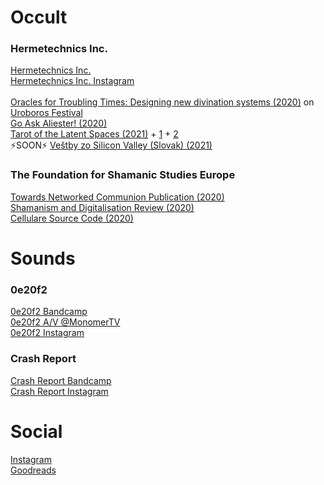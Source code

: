 # Occult

### Hermetechnics Inc.
[Hermetechnics Inc.](https://www.hermetechnics.life/)\
[Hermetechnics Inc. Instagram](https://www.instagram.com/hermetechnics/)\
\
[Oracles for Troubling Times: Designing new divination systems (2020)](https://www.youtube.com/watch?v=KxmAd6ByK40) on [Uroboros Festival](https://uroboros.design/)\
[Go Ask Aliester! (2020)](https://www.instagram.com/p/B_m_QXYHijq/)\
[Tarot of the Latent Spaces (2021)](https://www.instagram.com/p/CIyUQkuHKNC) + [1](https://www.instagram.com/p/CMmtF1vn7lZ/) + [2](https://www.instagram.com/p/CMpbL3sh55W)\
⚡️SOON⚡️ [Veštby zo Silicon Valley (Slovak) (2021)](https://www.facebook.com/events/504827170512030)


### The Foundation for Shamanic Studies Europe
[Towards Networked Communion Publication (2020)](https://issuu.com/fsse/docs/tagungsbuch_2020_en)\
[Shamanism and Digitalisation Review (2020)](https://www.shamanism.eu/review-conference-shamanism-and-digitalisation/)\
[Cellulare Source Code (2020)](https://github.com/hermetechnics/cellulare)


# Sounds

### 0e20f2
[0e20f2 Bandcamp](https://0e20f2.bandcamp.com/releases)\
[0e20f2 A/V @MonomerTV](https://vimeo.com/465105344#t=1400)\
[0e20f2 Instagram](https://www.instagram.com/0e20f2/)

### Crash Report
[Crash Report Bandcamp](https://crashreport.bandcamp.com/releases)\
[Crash Report Instagram](https://www.instagram.com/c.r.a.s.h.report/)


# Social

[Instagram](https://www.instagram.com/cannot_cross_water/)\
[Goodreads](https://www.goodreads.com/user/show/23194428-karin)
